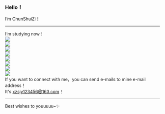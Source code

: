 ### Hello！       
I’m ChunShuiZi！          
****
I‘m studying now！      
![](https://img.shields.io/badge/JavaScript)    
![](https://img.shields.io/badge/HTML)    
![](https://img.shields.io/badge/CSS )    
![](https://img.shields.io/badge/Android )    
![](https://img.shields.io/badge/ArkTs )    
![](https://img.shields.io/badge/Java )    
![](https://img.shields.io/badge/C )    
![](https://img.shields.io/badge/Kotlin )    
If you want to connect with me，you can send e-mails to mine e-mail address！             
It's xzsjy123456@163.com！     
**** 
Best wishes to youuuuu~✨          
   
